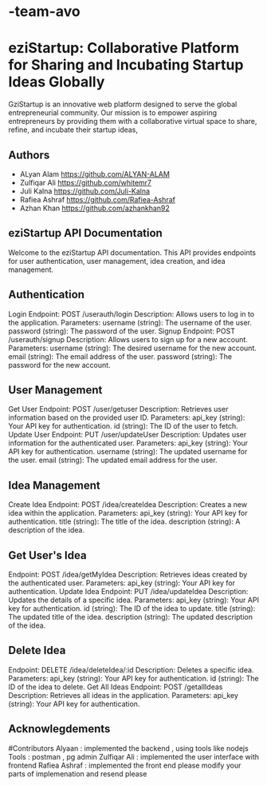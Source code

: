 # -team-avo

# eziStartup: Collaborative Platform for Sharing and Incubating Startup Ideas Globally

GziStartup is an innovative web platform designed to serve the global entrepreneurial community. Our mission is to empower aspiring entrepreneurs by providing them with a collaborative virtual space to share, refine, and incubate their startup ideas,

## Authors


- ALyan Alam  https://github.com/ALYAN-ALAM
- Zulfiqar Ali  https://github.com/whitemr7
- Juli Kalna  https://github.com/Juli-Kalna
-   Rafiea Ashraf  https://github.com/Rafiea-Ashraf
-  Azhan Khan  https://github.com/azhankhan92


## eziStartup API Documentation
Welcome to the eziStartup API documentation. This API provides endpoints for user authentication, user management, idea creation, and idea management.

## Authentication

Login
Endpoint: POST /userauth/login
Description: Allows users to log in to the application.
Parameters:
username (string): The username of the user.
password (string): The password of the user.
Signup
Endpoint: POST /userauth/signup
Description: Allows users to sign up for a new account.
Parameters:
username (string): The desired username for the new account.
email (string): The email address of the user.
password (string): The password for the new account.
## User Management

Get User
Endpoint: POST /user/getuser
Description: Retrieves user information based on the provided user ID.
Parameters:
api_key (string): Your API key for authentication.
id (string): The ID of the user to fetch.
Update User
Endpoint: PUT /user/updateUser
Description: Updates user information for the authenticated user.
Parameters:
api_key (string): Your API key for authentication.
username (string): The updated username for the user.
email (string): The updated email address for the user.
 ## Idea Management
 
Create Idea
Endpoint: POST /idea/createIdea
Description: Creates a new idea within the application.
Parameters:
api_key (string): Your API key for authentication.
title (string): The title of the idea.
description (string): A description of the idea.
 ## Get User's Idea
Endpoint: POST /idea/getMyIdea
Description: Retrieves ideas created by the authenticated user.
Parameters:
api_key (string): Your API key for authentication.
Update Idea
Endpoint: PUT /idea/updateIdea
Description: Updates the details of a specific idea.
Parameters:
api_key (string): Your API key for authentication.
id (string): The ID of the idea to update.
title (string): The updated title of the idea.
description (string): The updated description of the idea.
## Delete Idea

Endpoint: DELETE /idea/deleteIdea/:id
Description: Deletes a specific idea.
Parameters:
api_key (string): Your API key for authentication.
id (string): The ID of the idea to delete.
Get All Ideas
Endpoint: POST /getallIdeas
Description: Retrieves all ideas in the application.
Parameters:
api_key (string): Your API key for authentication.


## Acknowlegdements

#Contributors
Alyaan : implemented the backend , using tools like nodejs
 Tools : postman , pg admin
Zulfiqar Ali : implemented the user interface with frontend
Rafiea Ashraf : implemented the front end 
 please modify your parts of implemenation and resend please

